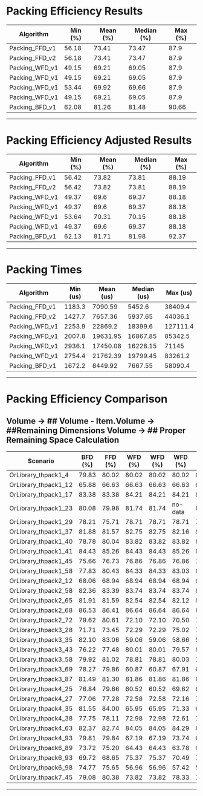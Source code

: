 ﻿
# Packing Efficiency Results


| Algorithm      | Min (%) | Mean (%) | Median (%) | Max (%) |
|----------------|---------|----------|------------|---------|
| Packing_FFD_v1 | 56.18   | 73.41    | 73.47      | 87.9    |
| Packing_FFD_v2 | 56.18   | 73.41    | 73.47      | 87.9    |
| Packing_WFD_v1 | 49.15   | 69.21    | 69.05      | 87.9    |  ## Volume      
| Packing_WFD_v1 | 49.15   | 69.21    | 69.05      | 87.9    |  ## Volume - Item.Volume      
| Packing_WFD_v1 | 53.44   | 69.92    | 69.66      | 87.9    |  # Remaining Dimensions Volume    
| Packing_WFD_v1 | 49.15   | 69.21    | 69.05      | 87.9    |  ## Proper Remaining Space Calculation
| Packing_BFD_v1 | 62.08   | 81.26    | 81.48      | 90.66   |      


------------------------------------------------------------------------------------------------------------------------

# Packing Efficiency Adjusted Results


| Algorithm      | Min (%) | Mean (%) | Median (%) | Max (%) |
|----------------|---------|----------|------------|---------|
| Packing_FFD_v1 | 56.42   | 73.82    | 73.81      | 88.19   |
| Packing_FFD_v2 | 56.42   | 73.82    | 73.81      | 88.19   |
| Packing_WFD_v1 | 49.37   | 69.6     | 69.37      | 88.18   | ## Volume
| Packing_WFD_v1 | 49.37   | 69.6     | 69.37      | 88.18   | ## Volume - Item.Volume
| Packing_WFD_v1 | 53.64   | 70.31    | 70.15      | 88.18   | ## Remaining Dimensions Volume
| Packing_WFD_v1 | 49.37   | 69.6     | 69.37      | 88.18   | ## Proper Remaining Space Calculation
| Packing_BFD_v1 | 62.13   | 81.71    | 81.98      | 92.37   |

------------------------------------------------------------------------------------------------------------------------

# Packing Times


| Algorithm      | Min (us) | Mean (us) | Median (us) | Max (us) |
|----------------|----------|-----------|-------------|----------|
| Packing_FFD_v1 | 1183.3   | 7090.59   | 5452.6      | 38409.4  |
| Packing_FFD_v2 | 1427.7   | 7657.36   | 5937.65     | 44036.1  |
| Packing_WFD_v1 | 2253.9   | 22869.2   | 18399.6     | 127111.4 | ## Volume
| Packing_WFD_v1 | 2007.8   | 19631.95  | 16867.85    | 85342.5  | ## Volume - Item.Volume
| Packing_WFD_v1 | 2936.1   | 17450.08  | 16228.15    | 71145    | ## Remaining Dimensions Volume
| Packing_WFD_v1 | 2754.4   | 21762.39  | 19799.45    | 83261.2  | ## Proper Remaining Space Calculation
| Packing_BFD_v1 | 1672.2   | 8449.92   | 7667.55     | 58090.4  |

------------------------------------------------------------------------------------------------------------------------

# Packing Efficiency Comparison

## Volume  -> ## Volume - Item.Volume -> ##Remaining Dimensions Volume  -> ## Proper Remaining Space Calculation
| Scenario             | BFD (%) | FFD (%) | WFD (%) | WFD (%)  | WFD (%) | WFD (%) |
|----------------------|---------|---------|---------|----------|---------|---------|
| OrLibrary_thpack1_4  | 79.83   | 80.02   | 80.02   | 80.02    | 80.02   | 80.02   |  F-W
| OrLibrary_thpack1_12 | 65.88   | 66.63   | 66.63   | 66.63    | 66.63   | 66.63   |  F-W
| OrLibrary_thpack1_17 | 83.38   | 83.38   | 84.21   | 84.21    | 84.21   | 84.21   |  W
| OrLibrary_thpack1_23 | 80.08   | 79.98   | 81.74   | 81.74    | no-data | 81.74   |  W
| OrLibrary_thpack1_29 | 78.21   | 75.71   | 78.71   | 78.71    | 78.71   | 78.71   |  W
| OrLibrary_thpack1_37 | 81.88   | 81.57   | 82.75   | 82.75    | 82.16   | 82.75   |  W         Wx
| OrLibrary_thpack1_40 | 78.78   | 80.04   | 83.82   | 83.82    | 83.82   | 83.82   |  W F 
| OrLibrary_thpack1_41 | 84.43   | 85.26   | 84.43   | 84.43    | 85.26   | 84.43   |  F-Wo
| OrLibrary_thpack1_45 | 75.66   | 76.73   | 76.86   | 76.86    | 76.86   | 76.86   |  W F       W-
| OrLibrary_thpack1_58 | 77.83   | 80.43   | 84.33   | 84.33    | 83.03   | 84.33   |  W F       Wx
| OrLibrary_thpack2_12 | 68.06   | 68.94   | 68.94   | 68.94    | 68.94   | 68.94   |  F-W       W-
| OrLibrary_thpack2_58 | 82.36   | 83.39   | 83.74   | 83.74    | 83.74   | 83.74   |  W F       W-
| OrLibrary_thpack2_65 | 81.91   | 81.59   | 82.54   | 82.54    | 82.12   | 82.54   |  W         Wx
| OrLibrary_thpack2_68 | 86.53   | 86.41   | 86.64   | 86.64    | 86.64   | 86.64   |  W         W-
| OrLibrary_thpack2_72 | 79.62   | 80.61   | 72.10   | 72.10    | 70.50   | 72.10   |  F         Wx
| OrLibrary_thpack3_28 | 71.71   | 73.45   | 72.29   | 72.29    | 75.02   | 72.29   |  Wo F
| OrLibrary_thpack3_35 | 82.10   | 83.06   | 59.06   | 59.06    | 58.66   | 59.06   |  F         Wx
| OrLibrary_thpack3_43 | 76.22   | 77.48   | 80.01   | 80.01    | 79.57   | 80.01   |  W F       Wx
| OrLibrary_thpack3_58 | 79.92   | 81.02   | 78.81   | 78.81    | 80.03   | 78.81   |  Wo F
| OrLibrary_thpack3_69 | 78.27   | 79.86   | 60.87   | 60.87    | 67.91   | 60.87   |  F         WO
| OrLibrary_thpack3_87 | 81.49   | 81.30   | 81.86   | 81.86    | 81.86   | 81.86   |  W         W- 
| OrLibrary_thpack4_25 | 76.84   | 79.66   | 60.52   | 60.52    | 69.62   | 60.52   |  F         Wo
| OrLibrary_thpack4_27 | 77.06   | 77.28   | 72.58   | 72.58    | 72.16   | 72.58   |  W F       Wx
| OrLibrary_thpack4_35 | 81.55   | 84.00   | 65.95   | 65.95    | 71.33   | 65.95   |  F         Wo
| OrLibrary_thpack4_38 | 77.75   | 78.11   | 72.98   | 72.98    | 72.61   | 72.98   |  F         Wx
| OrLibrary_thpack4_63 | 82.37   | 82.74   | 84.05   | 84.05    | 84.29   | 84.05   |  W0 W F        
| OrLibrary_thpack4_93 | 79.81   | 79.84   | 67.19   | 67.19    | 73.74   | 67.19   |  F         Wo
| OrLibrary_thpack6_89 | 73.72   | 75.20   | 64.43   | 64.43    | 63.78   | 64.43   |  F         Wx
| OrLibrary_thpack6_93 | 69.72   | 68.65   | 75.37   | 75.37    | 70.49   | 75.37   |  W Wo
| OrLibrary_thpack6_98 | 74.77   | 75.65   | 56.96   | 56.96    | 57.42   | 56.96   |  F		  Wx
| OrLibrary_thpack7_45 | 79.08   | 80.38   | 73.82   | 73.82    | 78.33   | 73.82   |  F         WO

------------------------------------------------------------------------------------------------------------------------

